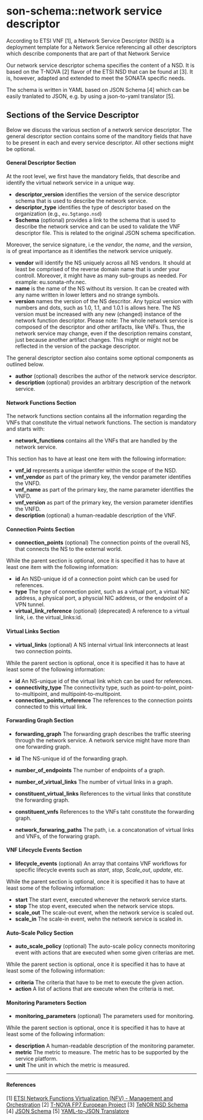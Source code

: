 # son-schema::network service descriptor
According to ETSI VNF [1], a Network Service Descriptor (NSD) is a deployment template for a Network Service referencing all other descriptors which describe components that are part of that Network Service

Our network service descriptor schema specifies the content of a NSD. It is based on the T-NOVA [2] flavor of the ETSI NSD that can be found at [3]. It is, however, adapted and extended to meet the SONATA specific needs.

The schema is written in YAML based on JSON Schema [4] which can be easily tranlated to JSON, e.g. by using a json-to-yaml translator [5].

## Sections of the Service Descriptor

Below we discuss the various section of a network service descriptor. The general descriptor section contains some of the manditory fields that have to be present in each and every service descriptor. All other sections might be optional.

#### General Descriptor Section

At the root level, we first have the mandatory fields, that describe and identify the virtual network service in a unique way.

- **descriptor_version** identifies the version of the service descriptor schema that is used to describe the network service.
- **descriptor_type** identifies the type of descriptor based on the organization (e.g., `eu.5gtango.nsd`)
- **$schema** (optional) provides a link to the schema that is used to describe the network service and can be used to validate the VNF descriptor file. This is related to the original JSON schema specification.

Moreover, the service signature, i.e the *vendor*, the *name*, and the *version*, is of great importance as it identifies the network service uniquely.

- **vendor** will identify the NS uniquely across all NS vendors. It should at least be comprised of the reverse domain name that is under your controll. Moreover, it might have as many sub-groups as needed. For example: eu.sonata-nfv.nec.
- **name** is the name of the NS without its version. It can be created with any name written in lower letters and no strange symbols.
- **version** names the version of the NS descritor. Any typical version with numbers and dots, such as 1.0, 1.1, and 1.0.1 is allows here. The NS version must be increased with any new (changed) instance of the network function descriptor. Please note: The whole network service is composed of the descriptor and other artifacts, like VNFs. Thus, the network service may change, even if the description remains constant, just because another artifact changes. This might or might not be reflected in the version of the package descriptor.

The general descriptor section also contains some optional components as outlined below.

- **author** (optional) describes the author of the network service descriptor.
- **description** (optional) provides an arbitrary description of the network service.

#### Network Functions Section

The network functions section contains all the information regarding the VNFs that constitute the virtual network functions. The section is mandatory and starts with:

- **network_functions** contains all the VNFs that are handled by the network service.

This section has to have at least one item with the following information:

- **vnf_id** represents a unique identifer within the scope of the NSD. 
- **vnf_vendor** as part of the primary key, the vendor parameter identifies the VNFD.
- **vnf_name** as part of the primary key, the name parameter identifies the VNFD.
- **vnf_version** as part of the primary key, the version parameter identifies the VNFD.
- **description** (optional) a human-readable description of the VNF.


#### Connection Points Section

- **connection_points** (optional) The connection points of the overall NS, that connects the NS to the external world.

While the parent section is optional, once it is specified it has to have at least one item with the following information:

- **id** An NSD-unique id of a connection point which can be used for references.
- **type** The type of connection point, such as a virtual port, a virtual NIC address, a physical port, a physcial NIC address, or the endpoint of a VPN tunnel.
- **virtual_link_reference** (optional) (deprecated) A reference to a virtual link, i.e. the virtual_links:id.


#### Virtual Links Section

- **virtual_links** (optional) A NS internal virtual link interconnects at least two connection points.

While the parent section is optional, once it is specified it has to have at least some of the following information:

- **id** An NS-unique id of the virtual link which can be used for references.
- **connectivity_type** The connectivity type, such as point-to-point, point-to-multipoint, and multipoint-to-multipoint.
- **connection_points_reference** The references to the connection points connected to this virtual link.


#### Forwarding Graph Section

- **forwarding_graph** The forwarding graph describes the traffic steering through the network service. A network service might have more than one forwarding graph.

- **id** The NS-unique id of the forwarding graph.
- **number_of_endpoints** The number of endpoints of a graph.
- **number_of_virtual_links** The number of virtual links in a graph.
- **constituent_virtual_links** References to the virtual links that constitute the forwarding graph.
- **constituent_vnfs** References to the VNFs taht constitute the forwarding graph.
- **network_forwaring_paths** The path, i.e. a concatonation of virtual links and VNFs, of the forwaring graph.


#### VNF Lifecycle Events Section

- **lifecycle_events** (optional) An array that contains VNF workflows for specific lifecycle events such as *start*, *stop*, *Scale_out*, *update*, etc.

While the parent section is optional, once it is specified it has to have at least some of the following information:

- **start** The start event, executed whenever the network service starts.
- **stop** The stop event, executed when the network service stops.
- **scale_out** The scale-out event, when the network service is scaled out.
- **scale_in** The scale-in event, wehn the network service is scaled in.


#### Auto-Scale Policy Section

- **auto_scale_policy** (optional) The auto-scale policy connects monitoring event with actions that are executed when some given criterias are met.

While the parent section is optional, once it is specified it has to have at least some of the following information:

- **criteria** The criteria that have to be met to execute the given action.
- **action** A list of actions that are execute when the criteria is met.


#### Monitoring Parameters Section

- **monitoring_parameters** (optional) The parameters used for monitoring.

While the parent section is optional, once it is specified it has to have at least some of the following information:

- **description** A human-readable description of the monitoring parameter.
- **metric** The metric to measure. The metric has to be supported by the service platform.
- **unit** The unit in which the metric is measured.


---
#### References
[1] [ETSI Network Functions Virtualization (NFV) - Management and Orchestration](https://www.etsi.org/deliver/etsi_gs/NFV-MAN/001_099/001/01.01.01_60/gs_NFV-MAN001v010101p.pdf)
[2] [T-NOVA FP7 European Project](http://www.t-nova.eu/)
[3] [TeNOR NSD Schema](https://github.com/T-NOVA/TeNOR/blob/master/nsd-validator/assets/schemas/nsd_schema.json)
[4] [JSON Schema](http://json-schema.org/)
[5] [YAML-to-JSON Translatore](http://jsontoyaml.com/)
